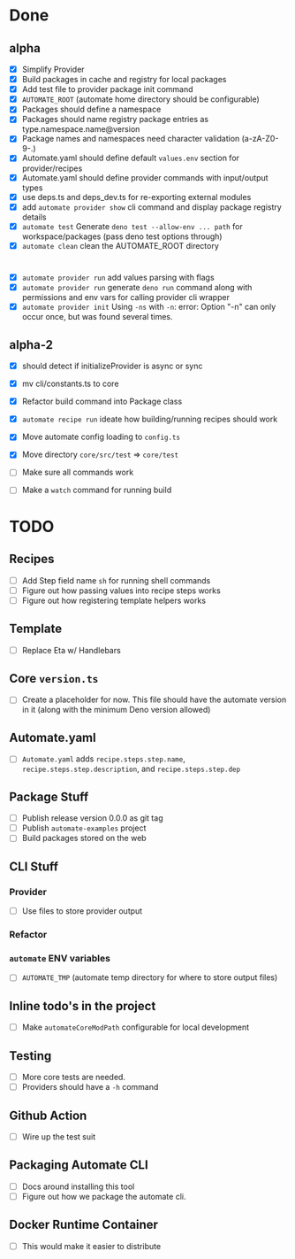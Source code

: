 # Done

## alpha
- [x] Simplify Provider
- [x] Build packages in cache and registry for local packages
- [x] Add test file to provider package init command
- [x] `AUTOMATE_ROOT` (automate home directory should be configurable)
- [x] Packages should define a namespace
- [x] Packages should name registry package entries as type.namespace.name@version
- [x] Package names and namespaces need character validation (a-zA-Z0-9-.)
- [x] Automate.yaml should define default `values.env` section for provider/recipes
- [x] Automate.yaml should define provider commands with input/output types
- [x] use deps.ts and deps_dev.ts for re-exporting external modules
- [x] add `automate provider show` cli command and display package registry details
- [x] `automate test` Generate `deno test --allow-env ... path` for workspace/packages (pass deno test options through)
- [x] `automate clean` clean the AUTOMATE_ROOT directory
#
- [x] `automate provider run` add values parsing with flags
- [x] `automate provider run` generate `deno run` command along with permissions and env vars for calling provider cli wrapper
- [x] `automate provider init` Using `-ns` with `-n`: error: Option "-n" can only occur once, but was found several times.

## alpha-2
- [x] should detect if initializeProvider is async or sync
- [x] mv cli/constants.ts to core
- [x] Refactor build command into Package class
- [x] `automate recipe run` ideate how building/running recipes should work
- [x] Move automate config loading to `config.ts`
- [x] Move directory `core/src/test` => `core/test`





- [ ] Make sure all commands work
- [ ] Make a `watch` command for running build






# TODO

## Recipes
- [ ] Add Step field name `sh` for running shell commands
- [ ] Figure out how passing values into recipe steps works
- [ ] Figure out how registering template helpers works

## Template
- [ ] Replace Eta w/ Handlebars

## Core `version.ts`
- [ ] Create a placeholder for now. This file should have the automate version in it (along with the minimum Deno version allowed)

## Automate.yaml
- [ ] `Automate.yaml` adds `recipe.steps.step.name`, `recipe.steps.step.description`, and `recipe.steps.step.dep`

## Package Stuff
- [ ] Publish release version 0.0.0 as git tag
- [ ] Publish `automate-examples` project
- [ ] Build packages stored on the web

## CLI Stuff

### Provider
- [ ] Use files to store provider output

### Refactor

### `automate` ENV variables
- [ ] `AUTOMATE_TMP` (automate temp directory for where to store output files)

## Inline todo's in the project
- [ ] Make `automateCoreModPath` configurable for local development

## Testing
- [ ] More core tests are needed.
- [ ] Providers should have a `-h` command

## Github Action
- [ ] Wire up the test suit

## Packaging Automate CLI
- [ ] Docs around installing this tool
- [ ] Figure out how we package the automate cli.

## Docker Runtime Container
- [ ] This would make it easier to distribute
